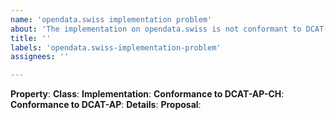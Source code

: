```yaml
---
name: 'opendata.swiss implementation problem'
about: 'The implementation on opendata.swiss is not conformant to DCAT-AP'
title: ''
labels: 'opendata.swiss-implementation-problem'
assignees: ''

---
```

**Property**:
**Class**:
**Implementation**:
**Conformance to DCAT-AP-CH**:
**Conformance to DCAT-AP**:
**Details**:
**Proposal**:



